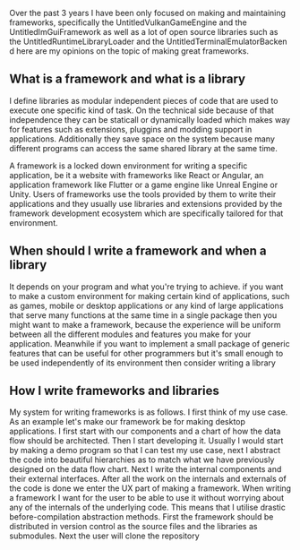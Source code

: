 Over the past 3 years I have been only focused on making and maintaining frameworks, specifically the UntitledVulkanGameEngine and the UntitledImGuiFramework as well as a lot of open source libraries such as the UntitledRuntimeLibraryLoader and the UntitledTerminalEmulatorBacken d here are my opinions on the topic of making great frameworks.
 
 ## What is a framework and what is a library
 
 I define libraries as modular independent pieces of code that are used to execute one specific kind of task. On the technical side because of that independence they can be staticall or dynamically loaded which makes way for features such as extensions, pluggins and modding support in applications. Additionally they save space on the system because many different programs can access the same shared library at the same time.
 
 A framework is a locked down environment for writing a specific application, be it a website with frameworks like React or Angular, an application framework like Flutter or a game engine like Unreal Engine or Unity. Users of frameworks use the tools provided by them to write their applications and they usually use libraries and extensions provided by the framework development ecosystem which are specifically tailored for that environment.
 
 ## When should I write a framework and when a library
 It depends on your program and what you're trying to achieve. if you want to make a custom environment for making certain kind of applications, such as games, mobile or desktop applications or any kind of large applications that serve many functions at the same time in a single package then you might want to make a framework, because the experience will be uniform between all the different modules and features you make for your application. Meanwhile if you want to implement a small package of generic features that can be useful for other programmers but it's small enough to be used independently of its environment then consider writing a library
 
 ## How I write frameworks and libraries
 My system for writing frameworks is as follows. I first think of my use case. As an example let's make our framework be for making desktop applications. I first start with our components and a chart of how the data flow should be architected. Then I start developing it. Usually I would start by making a demo program so that I can test my use case, next I abstract the code into beautiful hierarchies as to match what we have previously designed on the data flow chart. Next I write the internal components and their external interfaces. After all the work on the internals and externals of the code is done we enter the UX part of making a framework. When writing a framework I want for the user to be able to use it without worrying about any of the internals of the underlying code. This means that I utilise drastic before-compilation abstraction methods. First the framework should be distributed in version control as the source files and the libraries as submodules. Next the user will clone the repository
